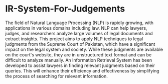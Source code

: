 # IR-System-For-Judgements
The field of Natural Language Processing (NLP) is rapidly growing, with
applications in various domains including law. NLP can help lawyers,
judges, and researchers analyze large volumes of legal documents and
extract insights. This project aims to apply NLP techniques to legal
judgments from the Supreme Court of Pakistan, which have a significant
impact on the legal system and society. While these judgments are available
on the court's website, they are in unstructured text format and can be
difficult to analyze manually. An Information Retrieval System has been
developed to assist lawyers in finding relevant judgments based on their
queries. This will enhance their efficiency and effectiveness by simplifying
the process of searching for relevant information.
